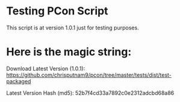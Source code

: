 # Testing PCon Script

This script is at version 1.0.1 just for testing purposes.

# Here is the magic string:

Download Latest Version (1.0.1):
https://github.com/chrisputnam9/pcon/tree/master/tests/dist/test-packaged

Latest Version Hash (md5):
52b7f4cd33a7892c0e2312adcbd68a86
